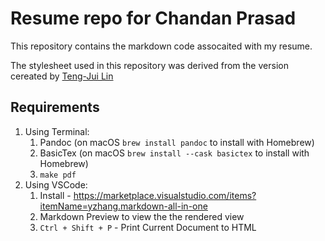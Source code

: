 # Resume repo for Chandan Prasad

This repository contains the markdown code assocaited with my resume. 

The stylesheet used in this repository was derived from the version cereated by [Teng-Jui Lin](https://github.com/tengjuilin/markdown-resume/blob/main/source/resume.css)


## Requirements 


1. Using Terminal:
   1. Pandoc (on macOS `brew install pandoc` to install with Homebrew)
   2. BasicTex (on macOS `brew install --cask basictex` to install with Homebrew)
   3. `make pdf` 
2. Using VSCode: 
   1. Install - https://marketplace.visualstudio.com/items?itemName=yzhang.markdown-all-in-one
   2. Markdown Preview to view the the rendered view
   3. `Ctrl + Shift + P` - Print Current Document to HTML
   
